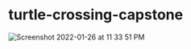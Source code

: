 # turtle-crossing-capstone

![Screenshot 2022-01-26 at 11 33 51 PM](https://user-images.githubusercontent.com/42440349/151221124-9eaa9ed1-c298-491c-9942-477c94c07ca8.png)
